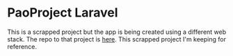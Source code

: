 # PaoProject Laravel

This is a scrapped project but the app is being created using a different web stack. The repo to that project is [here](https://github.com/FormidablePencil/Pao-System-App).
This scrapped project I'm keeping for reference.
